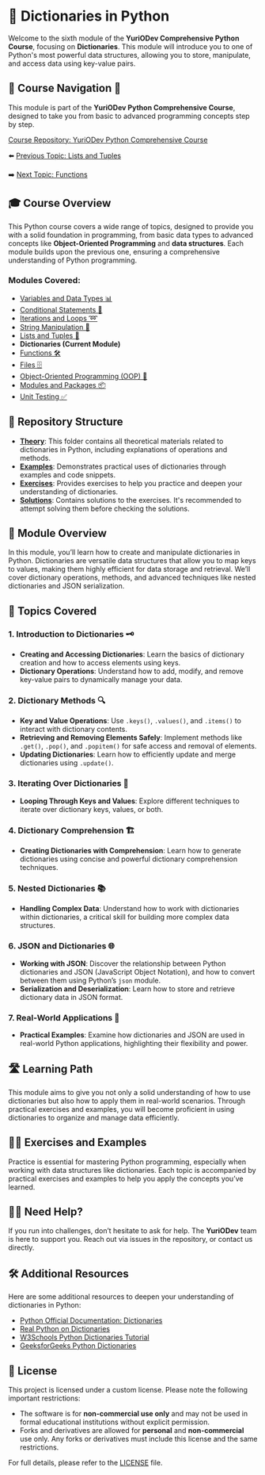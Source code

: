 # 📘 Dictionaries in Python

Welcome to the sixth module of the **YuriODev Comprehensive Python Course**, focusing on **Dictionaries**. This module will introduce you to one of Python's most powerful data structures, allowing you to store, manipulate, and access data using key-value pairs.

## 🌟 Course Navigation 🧭

This module is part of the **YuriODev Python Comprehensive Course**, designed to take you from basic to advanced programming concepts step by step.

[Course Repository: YuriODev Python Comprehensive Course](https://github.com/YurioDev/Python-Course)

⬅️ [Previous Topic: Lists and Tuples](https://github.com/YurioDev/python-yuriodev-05-lists-in-python/blob/main/README.md)  

➡️ [Next Topic: Functions](https://github.com/YurioDev/python-yuriodev-07-functions-in-python/blob/main/README.md)


## 🎓 Course Overview

This Python course covers a wide range of topics, designed to provide you with a solid foundation in programming, from basic data types to advanced concepts like **Object-Oriented Programming** and **data structures**. Each module builds upon the previous one, ensuring a comprehensive understanding of Python programming.

### Modules Covered:
- [Variables and Data Types 📊](https://github.com/YurioDev/python-yuriodev-01-simple-data-types/blob/main/README.md)
- [Conditional Statements 🔀](https://github.com/YurioDev/python-yuriodev-02-simple-conditional-statements/blob/main/README.md)
- [Iterations and Loops ➿](https://github.com/YurioDev/python-yuriodev-03-iterations-and-loops/blob/main/README.md)
- [String Manipulation 🧵](https://github.com/YurioDev/python-yuriodev-04-string-manipulation/blob/main/README.md)
- [Lists and Tuples 📝](https://github.com/YurioDev/python-yuriodev-05-lists-in-python/blob/main/README.md)
- **Dictionaries (Current Module)**
- [Functions 🛠](https://github.com/YurioDev/python-yuriodev-07-functions-in-python/blob/main/README.md)
- [Files 🗄](https://github.com/YurioDev/python-yuriodev-08-files-in-python/blob/main/README.md)
- [Object-Oriented Programming (OOP) 🤖](https://github.com/YurioDev/python-yuriodev-09-oop/blob/main/README.md)
- [Modules and Packages 📦](https://github.com/YurioDev/python-yuriodev-10-modules-and-packages/blob/main/README.md)
- [Unit Testing ✅](https://github.com/YurioDev/python-yuriodev-11-unit-testing/blob/main/README.md)


## 📂 Repository Structure

- **[Theory](./theory)**: This folder contains all theoretical materials related to dictionaries in Python, including explanations of operations and methods.
- **[Examples](./examples)**: Demonstrates practical uses of dictionaries through examples and code snippets.
- **[Exercises](./exercises)**: Provides exercises to help you practice and deepen your understanding of dictionaries.
- **[Solutions](./solutions)**: Contains solutions to the exercises. It's recommended to attempt solving them before checking the solutions.


## 📝 Module Overview

In this module, you’ll learn how to create and manipulate dictionaries in Python. Dictionaries are versatile data structures that allow you to map keys to values, making them highly efficient for data storage and retrieval. We’ll cover dictionary operations, methods, and advanced techniques like nested dictionaries and JSON serialization.

## 🧩 Topics Covered

### 1. Introduction to Dictionaries 🗝️
- **Creating and Accessing Dictionaries**: Learn the basics of dictionary creation and how to access elements using keys.
- **Dictionary Operations**: Understand how to add, modify, and remove key-value pairs to dynamically manage your data.

### 2. Dictionary Methods 🔍
- **Key and Value Operations**: Use `.keys()`, `.values()`, and `.items()` to interact with dictionary contents.
- **Retrieving and Removing Elements Safely**: Implement methods like `.get()`, `.pop()`, and `.popitem()` for safe access and removal of elements.
- **Updating Dictionaries**: Learn how to efficiently update and merge dictionaries using `.update()`.

### 3. Iterating Over Dictionaries 🔄
- **Looping Through Keys and Values**: Explore different techniques to iterate over dictionary keys, values, or both.

### 4. Dictionary Comprehension 🏗️
- **Creating Dictionaries with Comprehension**: Learn how to generate dictionaries using concise and powerful dictionary comprehension techniques.

### 5. Nested Dictionaries 📚
- **Handling Complex Data**: Understand how to work with dictionaries within dictionaries, a critical skill for building more complex data structures.

### 6. JSON and Dictionaries 🌐
- **Working with JSON**: Discover the relationship between Python dictionaries and JSON (JavaScript Object Notation), and how to convert between them using Python’s `json` module.
- **Serialization and Deserialization**: Learn how to store and retrieve dictionary data in JSON format.

### 7. Real-World Applications 💼
- **Practical Examples**: Examine how dictionaries and JSON are used in real-world Python applications, highlighting their flexibility and power.

## 🛣️ Learning Path

This module aims to give you not only a solid understanding of how to use dictionaries but also how to apply them in real-world scenarios. Through practical exercises and examples, you will become proficient in using dictionaries to organize and manage data efficiently.


## 🏋️‍♂️ Exercises and Examples

Practice is essential for mastering Python programming, especially when working with data structures like dictionaries. Each topic is accompanied by practical exercises and examples to help you apply the concepts you’ve learned.



## 🙋‍♂️ Need Help?

If you run into challenges, don’t hesitate to ask for help. The **YuriODev** team is here to support you. Reach out via issues in the repository, or contact us directly.



## 🛠 Additional Resources

Here are some additional resources to deepen your understanding of dictionaries in Python:

- [Python Official Documentation: Dictionaries](https://docs.python.org/3/tutorial/datastructures.html#dictionaries)
- [Real Python on Dictionaries](https://realpython.com/python-dicts/)
- [W3Schools Python Dictionaries Tutorial](https://www.w3schools.com/python/python_dictionaries.asp)
- [GeeksforGeeks Python Dictionaries](https://www.geeksforgeeks.org/python-dictionary/)


## 📜 License

This project is licensed under a custom license. Please note the following important restrictions:

- The software is for **non-commercial use only** and may not be used in formal educational institutions without explicit permission.
- Forks and derivatives are allowed for **personal** and **non-commercial** use only. Any forks or derivatives must include this license and the same restrictions.

For full details, please refer to the [LICENSE](./LICENSE) file.
